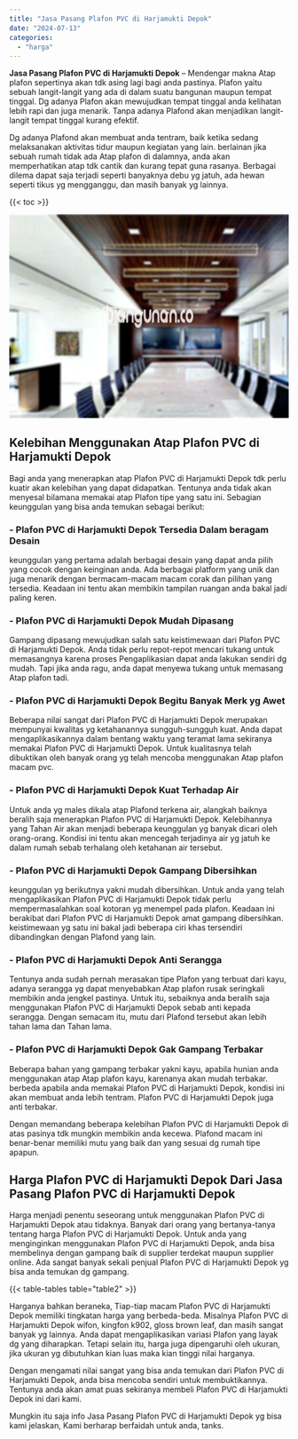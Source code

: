 ```yaml
---
title: "Jasa Pasang Plafon PVC di Harjamukti Depok"
date: "2024-07-13"
categories: 
  - "harga"
---
```


**Jasa Pasang Plafon PVC di Harjamukti Depok** – Mendengar makna Atap plafon sepertinya akan tdk asing lagi bagi anda pastinya. Plafon yaitu sebuah langit-langit yang ada di dalam suatu bangunan maupun tempat tinggal. Dg adanya Plafon akan mewujudkan tempat tinggal anda kelihatan lebih rapi dan juga menarik. Tanpa adanya Plafond akan menjadikan langit-langit tempat tinggal kurang efektif.

Dg adanya Plafond akan membuat anda tentram, baik ketika sedang melaksanakan aktivitas tidur maupun kegiatan yang lain. berlainan jika sebuah rumah tidak ada Atap plafon di dalamnya, anda akan memperhatikan atap tdk cantik dan kurang tepat guna rasanya. Berbagai dilema dapat saja terjadi seperti banyaknya debu yg jatuh, ada hewan seperti tikus yg mengganggu, dan masih banyak yg lainnya.

{{< toc >}}

![Jasa Pasang Plafon PVC di Harjamukti Depok](/images/flafond-pvc-murah13.png)

## Kelebihan Menggunakan Atap Plafon PVC di Harjamukti Depok

Bagi anda yang menerapkan atap Plafon PVC di Harjamukti Depok tdk perlu kuatir akan kelebihan yang dapat didapatkan. Tentunya anda tidak akan menyesal bilamana memakai atap Plafon tipe yang satu ini. Sebagian keunggulan yang bisa anda temukan sebagai berikut:

### \- Plafon PVC di Harjamukti Depok Tersedia Dalam beragam Desain

keunggulan yang pertama adalah berbagai desain yang dapat anda pilih yang cocok dengan keinginan anda. Ada berbagai platform yang unik dan juga menarik dengan bermacam-macam macam corak dan pilihan yang tersedia. Keadaan ini tentu akan membikin tampilan ruangan anda bakal jadi paling keren.

### \- Plafon PVC di Harjamukti Depok Mudah Dipasang

Gampang dipasang mewujudkan salah satu keistimewaan dari Plafon PVC di Harjamukti Depok. Anda tidak perlu repot-repot mencari tukang untuk memasangnya karena proses Pengaplikasian dapat anda lakukan sendiri dg mudah. Tapi jika anda ragu, anda dapat menyewa tukang untuk memasang Atap plafon tadi.

### \- Plafon PVC di Harjamukti Depok Begitu Banyak Merk yg Awet

Beberapa nilai sangat dari Plafon PVC di Harjamukti Depok merupakan mempunyai kwalitas yg ketahanannya sungguh-sungguh kuat. Anda dapat mengaplikasikannya dalam bentang waktu yang teramat lama sekiranya memakai Plafon PVC di Harjamukti Depok. Untuk kualitasnya telah dibuktikan oleh banyak orang yg telah mencoba menggunakan Atap plafon macam pvc.

### \- Plafon PVC di Harjamukti Depok Kuat Terhadap Air

Untuk anda yg males dikala atap Plafond terkena air, alangkah baiknya beralih saja menerapkan Plafon PVC di Harjamukti Depok. Kelebihannya yang Tahan Air akan menjadi beberapa keunggulan yg banyak dicari oleh orang-orang. Kondisi ini tentu akan mencegah terjadinya air yg jatuh ke dalam rumah sebab terhalang oleh ketahanan air tersebut.

### \- Plafon PVC di Harjamukti Depok Gampang Dibersihkan

keunggulan yg berikutnya yakni mudah dibersihkan. Untuk anda yang telah mengaplikasikan Plafon PVC di Harjamukti Depok tidak perlu mempermasalahkan soal kotoran yg menempel pada plafon. Keadaan ini berakibat dari Plafon PVC di Harjamukti Depok amat gampang dibersihkan. keistimewaan yg satu ini bakal jadi beberapa ciri khas tersendiri dibandingkan dengan Plafond yang lain.

### \- Plafon PVC di Harjamukti Depok Anti Serangga

Tentunya anda sudah pernah merasakan tipe Plafon yang terbuat dari kayu, adanya serangga yg dapat menyebabkan Atap plafon rusak seringkali membikin anda jengkel pastinya. Untuk itu, sebaiknya anda beralih saja menggunakan Plafon PVC di Harjamukti Depok sebab anti kepada serangga. Dengan semacam itu, mutu dari Plafond tersebut akan lebih tahan lama dan Tahan lama.

### \- Plafon PVC di Harjamukti Depok Gak Gampang Terbakar

Beberapa bahan yang gampang terbakar yakni kayu, apabila hunian anda menggunakan atap Atap plafon kayu, karenanya akan mudah terbakar. berbeda apabila anda memakai Plafon PVC di Harjamukti Depok, kondisi ini akan membuat anda lebih tentram. Plafon PVC di Harjamukti Depok juga anti terbakar.

Dengan memandang beberapa kelebihan Plafon PVC di Harjamukti Depok di atas pasinya tdk mungkin membikin anda kecewa. Plafond macam ini benar-benar memiliki mutu yang baik dan yang sesuai dg rumah tipe apapun.

## Harga Plafon PVC di Harjamukti Depok Dari Jasa Pasang Plafon PVC di Harjamukti Depok

Harga menjadi penentu seseorang untuk menggunakan Plafon PVC di Harjamukti Depok atau tidaknya. Banyak dari orang yang bertanya-tanya tentang harga Plafon PVC di Harjamukti Depok. Untuk anda yang menginginkan menggunakan Plafon PVC di Harjamukti Depok, anda bisa membelinya dengan gampang baik di supplier terdekat maupun supplier online. Ada sangat banyak sekali penjual Plafon PVC di Harjamukti Depok yg bisa anda temukan dg gampang.

{{< table-tables table="table2" >}}

Harganya bahkan beraneka, Tiap-tiap macam Plafon PVC di Harjamukti Depok memiliki tingkatan harga yang berbeda-beda. Misalnya Plafon PVC di Harjamukti Depok wifon, kingfon k902, gloss brown leaf, dan masih sangat banyak yg lainnya. Anda dapat mengaplikasikan variasi Plafon yang layak dg yang diharapkan. Tetapi selain itu, harga juga dipengaruhi oleh ukuran, jika ukuran yg dibutuhkan kian luas maka kian tinggi nilai harganya.

Dengan mengamati nilai sangat yang bisa anda temukan dari Plafon PVC di Harjamukti Depok, anda bisa mencoba sendiri untuk membuktikannya. Tentunya anda akan amat puas sekiranya membeli Plafon PVC di Harjamukti Depok ini dari kami.

Mungkin itu saja info Jasa Pasang Plafon PVC di Harjamukti Depok yg bisa kami jelaskan, Kami berharap berfaidah untuk anda, tanks.

